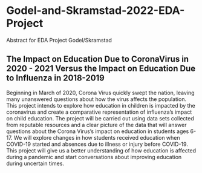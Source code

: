 # Godel-and-Skramstad-2022-EDA-Project

Abstract for EDA Project Godel/Skramstad

## The Impact on Education Due to CoronaVirus in 2020 - 2021 Versus the Impact on Education Due to Influenza in 2018-2019

Beginning in March of 2020, Corona Virus quickly swept the nation, leaving many unanswered questions about how the virus affects the population. This project intends to explore how education in children is impacted by the coronavirus and create a comparative representation of influenza’s impact on child education. The project will be carried out using data sets collected from reputable resources and a clear picture of the data that will answer questions about the Corona Virus’s impact on education in students ages 6-17. We will explore changes in how students received education when COVID-19 started and absences due to illness or injury before COVID-19. This project will give us a better understanding of how education is affected during a pandemic and start conversations about improving education during uncertain times.

